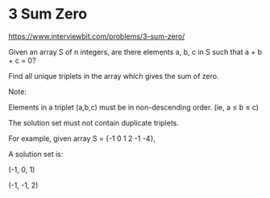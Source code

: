 # 3 Sum Zero

https://www.interviewbit.com/problems/3-sum-zero/


Given an array S of n integers, are there elements a, b, c in S such that a + b + c = 0? 

Find all unique triplets in the array which gives the sum of zero.

Note:

Elements in a triplet (a,b,c) must be in non-descending order. (ie, a ≤ b ≤ c)

The solution set must not contain duplicate triplets.

For example, given array S = {-1 0 1 2 -1 -4},

A solution set is:

  (-1, 0, 1)

  (-1, -1, 2)
